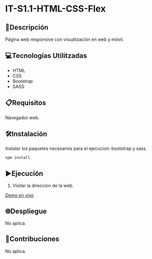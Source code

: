 # IT-S1.1-HTML-CSS-Flex

## 📄Descripción

Página web responsive con visualización en web y móvil.

## 💻Tecnologías Utilitzadas

- HTML  
- CSS
- Bootstrap
- SASS

## 📋Requisitos

Navegador web.

## 🛠️Instalación

Instalar los paquetes necesarios para el ejecucion: bootstrap y sass.

```bash
npm install
```

## ▶️Ejecución

1. Visitar la direccion de la web.

[Demo en vivo](https://soyjuandelgado.github.io/IT-S1-Maquetacion/index_bootstrap.html)

## 🌐Despliegue

No aplica.

## 🤝Contribuciones

No aplica.
